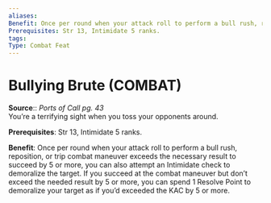 ```yaml
---
aliases: 
Benefit: Once per round when your attack roll to perform a bull rush, reposition, or trip combat maneuver exceeds the necessary result to succeed by 5 or more, you can also attempt an Intimidate check to demoralize the target. If you succeed at the combat maneuver but don’t exceed the needed result by 5 or more, you can spend 1 Resolve Point to demoralize your target as if you’d exceeded the KAC by 5 or more.
Prerequisites: Str 13, Intimidate 5 ranks. 
tags: 
Type: Combat Feat
---
```


# Bullying Brute (COMBAT)

**Source**:: _Ports of Call pg. 43_  
You’re a terrifying sight when you toss your opponents around.  
  
**Prerequisites**: Str 13, Intimidate 5 ranks.  
  
**Benefit**: Once per round when your attack roll to perform a bull rush, reposition, or trip combat maneuver exceeds the necessary result to succeed by 5 or more, you can also attempt an Intimidate check to demoralize the target. If you succeed at the combat maneuver but don’t exceed the needed result by 5 or more, you can spend 1 Resolve Point to demoralize your target as if you’d exceeded the KAC by 5 or more.
